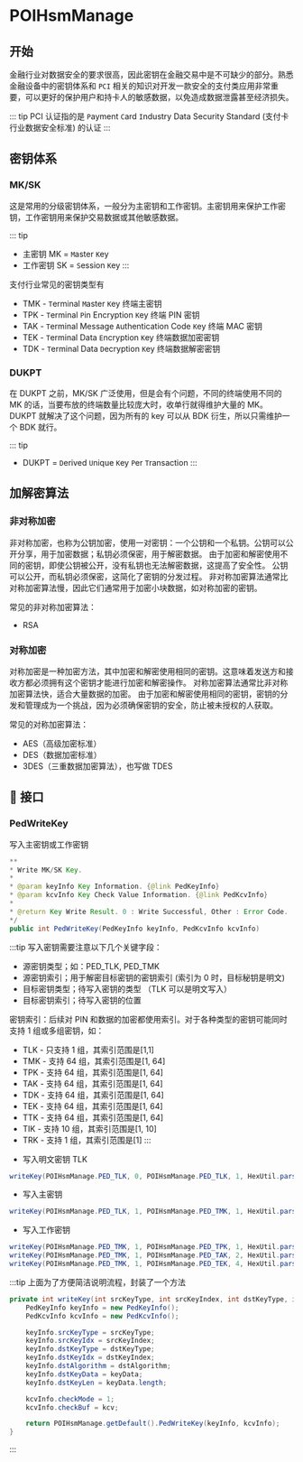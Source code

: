 # POIHsmManage

## 开始

金融行业对数据安全的要求很高，因此密钥在金融交易中是不可缺少的部分。熟悉金融设备中的密钥体系和 `PCI` 相关的知识对开发一款安全的支付类应用非常重要，可以更好的保护用户和持卡人的敏感数据，以免造成数据泄露甚至经济损失。

::: tip
PCI 认证指的是 `P`ayment `C`ard `I`ndustry Data Security Standard (支付卡行业数据安全标准) 的认证
:::


## 密钥体系

### MK/SK

这是常用的分级密钥体系，一般分为主密钥和工作密钥。主密钥用来保护工作密钥，工作密钥用来保护交易数据或其他敏感数据。

::: tip
* 主密钥 MK = `M`aster `K`ey
* 工作密钥 SK = `S`ession `K`ey
:::

支付行业常见的密钥类型有
* TMK - `T`erminal `M`aster `K`ey 终端主密钥
* TPK - `T`erminal `P`in Encryption `K`ey 终端 PIN 密钥
* TAK - `T`erminal Message `A`uthentication Code `K`ey 终端 MAC 密钥
* TEK - `T`erminal Data `E`ncryption `K`ey 终端数据加密密钥
* TDK - `T`erminal Data `D`ecryption `K`ey 终端数据解密密钥


### DUKPT

在 DUKPT 之前，MK/SK 广泛使用，但是会有个问题，不同的终端使用不同的 MK 的话，当要布放的终端数量比较庞大时，收单行就得维护大量的 MK。DUKPT 就解决了这个问题，因为所有的 key 可以从 BDK 衍生，所以只需维护一个 BDK 就行。

::: tip
* DUKPT = `D`erived `U`nique `K`ey `P`er `T`ransaction
:::

## 加解密算法

### 非对称加密
非对称加密，也称为公钥加密，使用一对密钥：一个公钥和一个私钥。公钥可以公开分享，用于加密数据；私钥必须保密，用于解密数据。
由于加密和解密使用不同的密钥，即使公钥被公开，没有私钥也无法解密数据，这提高了安全性。
公钥可以公开，而私钥必须保密，这简化了密钥的分发过程。
非对称加密算法通常比对称加密算法慢，因此它们通常用于加密小块数据，如对称加密的密钥。

常见的非对称加密算法：
* RSA

### 对称加密
对称加密是一种加密方法，其中加密和解密使用相同的密钥。这意味着发送方和接收方都必须拥有这个密钥才能进行加密和解密操作。
对称加密算法通常比非对称加密算法快，适合大量数据的加密。
由于加密和解密使用相同的密钥，密钥的分发和管理成为一个挑战，因为必须确保密钥的安全，防止被未授权的人获取。

常见的对称加密算法：
* AES（高级加密标准）
* DES（数据加密标准）
* 3DES（三重数据加密算法），也写做 TDES

## :tada: 接口

### PedWriteKey

写入主密钥或工作密钥

```java
**
* Write MK/SK Key.
*
* @param keyInfo Key Information. {@link PedKeyInfo}
* @param kcvInfo Key Check Value Information. {@link PedKcvInfo}
*
* @return Key Write Result. 0 : Write Successful, Other : Error Code.
*/
public int PedWriteKey(PedKeyInfo keyInfo, PedKcvInfo kcvInfo)
```



:::tip
写入密钥需要注意以下几个关键字段：
* 源密钥类型；如：PED_TLK, PED_TMK
* 源密钥索引；用于解密目标密钥的密钥索引 (索引为 0 时，目标秘钥是明文)
* 目标密钥类型；待写入密钥的类型 （TLK 可以是明文写入）
* 目标密钥索引；待写入密钥的位置

密钥索引：后续对 PIN 和数据的加密都使用索引。对于各种类型的密钥可能同时支持 1 组或多组密钥，如：
- TLK - 只支持 1 组，其索引范围是[1,1]
- TMK - 支持 64 组，其索引范围是[1, 64]
- TPK - 支持 64 组，其索引范围是[1, 64]
- TAK - 支持 64 组，其索引范围是[1, 64]
- TDK - 支持 64 组，其索引范围是[1, 64]
- TEK - 支持 64 组，其索引范围是[1, 64]
- TTK - 支持 64 组，其索引范围是[1, 64]
- TIK - 支持 10 组，其索引范围是[1, 10]
- TRK - 支持 1 组，其索引范围是[1]
:::


* 写入明文密钥 TLK 
```java
writeKey(POIHsmManage.PED_TLK, 0, POIHsmManage.PED_TLK, 1, HexUtil.parseHex("123456789b03b593df1c9173bf530b6319a9ac062b03b593"), HexUtil.parseHex("03AD57FE"), "AD57FE");
```

* 写入主密钥
```java
writeKey(POIHsmManage.PED_TLK, 1, POIHsmManage.PED_TMK, 1, HexUtil.parseHex("b771184f405f57c48e4160fa13c024f014f3e027d2e24fb1"), HexUtil.parseHex("033398C9"), "3398C9");

```

* 写入工作密钥
```java
writeKey(POIHsmManage.PED_TMK, 1, POIHsmManage.PED_TPK, 1, HexUtil.parseHex("f226f3faebda563a00d6c290c7f235310a5b81517ba0307e"), HexUtil.parseHex("03137AD6"), "137AD6");
writeKey(POIHsmManage.PED_TMK, 1, POIHsmManage.PED_TAK, 2, HexUtil.parseHex("a3117f749d954abaa1331b8f65e9bbaf86426292af4d7019"), HexUtil.parseHex("033864E3"), "3864E3");
writeKey(POIHsmManage.PED_TMK, 1, POIHsmManage.PED_TEK, 4, HexUtil.parseHex("4373e6cbd14b983148ef14122520be565331d0549625604a"), HexUtil.parseHex("035D1E30"), "5D1E30");
```
:::tip
上面为了方便简洁说明流程，封装了一个方法
```java
private int writeKey(int srcKeyType, int srcKeyIndex, int dstKeyType, int dstKeyIndex, int dstAlgorithm, byte[] keyData, byte[] kcv) {
    PedKeyInfo keyInfo = new PedKeyInfo();
    PedKcvInfo kcvInfo = new PedKcvInfo();

    keyInfo.srcKeyType = srcKeyType;
    keyInfo.srcKeyIdx = srcKeyIndex;
    keyInfo.dstKeyType = dstKeyType;
    keyInfo.dstKeyIdx = dstKeyIndex;
    keyInfo.dstAlgorithm = dstAlgorithm;
    keyInfo.dstKeyData = keyData;
    keyInfo.dstKeyLen = keyData.length;

    kcvInfo.checkMode = 1;
    kcvInfo.checkBuf = kcv;

    return POIHsmManage.getDefault().PedWriteKey(keyInfo, kcvInfo);
}
```
:::

